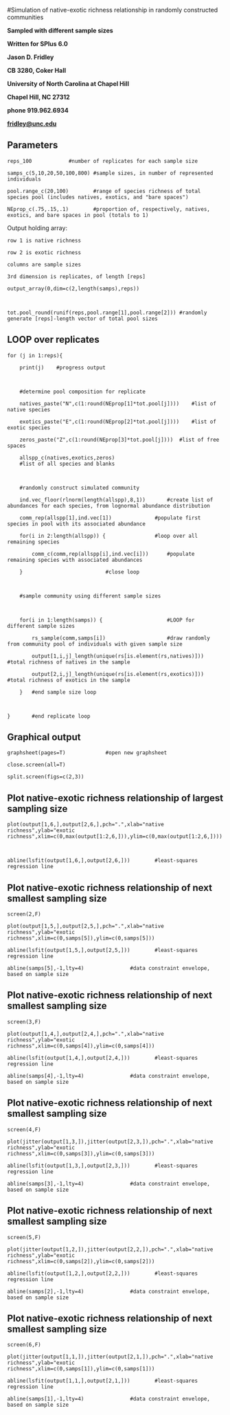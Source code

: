 #Simulation of native-exotic richness relationship in randomly constructed communities

**Sampled with different sample sizes**

**Written for SPlus 6.0**



**Jason D. Fridley**

**CB 3280, Coker Hall**

**University of North Carolina at Chapel Hill**

**Chapel Hill, NC 27312**

**phone 919.962.6934**

**fridley@unc.edu**


## Parameters													  
```
reps_100			#number of replicates for each sample size

samps_c(5,10,20,50,100,800)	#sample sizes, in number of represented individuals

pool.range_c(20,100)		#range of species richness of total species pool (includes natives, exotics, and "bare spaces")

NEprop_c(.75,.15,.1)		#proportion of, respectively, natives, exotics, and bare spaces in pool (totals to 1)

```


Output holding array:

	row 1 is native richness

	row 2 is exotic richness

	columns are sample sizes

	3rd dimension is replicates, of length [reps]

```
output_array(0,dim=c(2,length(samps),reps))



tot.pool_round(runif(reps,pool.range[1],pool.range[2]))	#randomly generate [reps]-length vector of total pool sizes
```


## LOOP over replicates
```
for (j in 1:reps){

	print(j)	#progress output



	#determine pool composition for replicate

	natives_paste("N",c(1:round(NEprop[1]*tot.pool[j])))	#list of native species

	exotics_paste("E",c(1:round(NEprop[2]*tot.pool[j])))	#list of exotic species

	zeros_paste("Z",c(1:round(NEprop[3]*tot.pool[j])))	#list of free spaces

	allspp_c(natives,exotics,zeros)				
	#list of all species and blanks



	#randomly construct simulated community

	ind.vec_floor(rlnorm(length(allspp),8,1))		#create list of abundances for each species, from lognormal abundance distribution

	comm_rep(allspp[1],ind.vec[1])				#populate first species in pool with its associated abundance

	for(i in 2:length(allspp)) {				#loop over all remaining species

		comm_c(comm,rep(allspp[i],ind.vec[i]))		#populate remaining species with associated abundances

	}							#close loop



	#sample community using different sample sizes



	for(i in 1:length(samps)) {						#LOOP for different sample sizes

		rs_sample(comm,samps[i])					#draw randomly from community pool of individuals with given sample size

		output[1,i,j]_length(unique(rs[is.element(rs,natives)]))	#total richness of natives in the sample

		output[2,i,j]_length(unique(rs[is.element(rs,exotics)]))	#total richness of exotics in the sample

	}	#end sample size loop		



}		#end replicate loop
```


## Graphical output



```
graphsheet(pages=T)				#open new graphsheet

close.screen(all=T)				

split.screen(figs=c(2,3))
```


## Plot native-exotic richness relationship of largest sampling size

```
plot(output[1,6,],output[2,6,],pch=".",xlab="native richness",ylab="exotic richness",xlim=c(0,max(output[1:2,6,])),ylim=c(0,max(output[1:2,6,])))



abline(lsfit(output[1,6,],output[2,6,]))		#least-squares regression line
```


## Plot native-exotic richness relationship of next smallest sampling size

```
screen(2,F)

plot(output[1,5,],output[2,5,],pch=".",xlab="native richness",ylab="exotic richness",xlim=c(0,samps[5]),ylim=c(0,samps[5]))

abline(lsfit(output[1,5,],output[2,5,]))		#least-squares regression line

abline(samps[5],-1,lty=4)				#data constraint envelope, based on sample size
```


## Plot native-exotic richness relationship of next smallest sampling size
```
screen(3,F)

plot(output[1,4,],output[2,4,],pch=".",xlab="native richness",ylab="exotic richness",xlim=c(0,samps[4]),ylim=c(0,samps[4]))

abline(lsfit(output[1,4,],output[2,4,]))		#least-squares regression line

abline(samps[4],-1,lty=4)				#data constraint envelope, based on sample size
```


## Plot native-exotic richness relationship of next smallest sampling size
```
screen(4,F)

plot(jitter(output[1,3,]),jitter(output[2,3,]),pch=".",xlab="native richness",ylab="exotic richness",xlim=c(0,samps[3]),ylim=c(0,samps[3]))

abline(lsfit(output[1,3,],output[2,3,]))		#least-squares regression line

abline(samps[3],-1,lty=4)				#data constraint envelope, based on sample size

```

## Plot native-exotic richness relationship of next smallest sampling size
```
screen(5,F)

plot(jitter(output[1,2,]),jitter(output[2,2,]),pch=".",xlab="native richness",ylab="exotic richness",xlim=c(0,samps[2]),ylim=c(0,samps[2]))

abline(lsfit(output[1,2,],output[2,2,]))		#least-squares regression line

abline(samps[2],-1,lty=4)				#data constraint envelope, based on sample size

```

## Plot native-exotic richness relationship of next smallest sampling size
```
screen(6,F)

plot(jitter(output[1,1,]),jitter(output[2,1,]),pch=".",xlab="native richness",ylab="exotic richness",xlim=c(0,samps[1]),ylim=c(0,samps[1]))

abline(lsfit(output[1,1,],output[2,1,]))		#least-squares regression line

abline(samps[1],-1,lty=4)				#data constraint envelope, based on sample size
```
